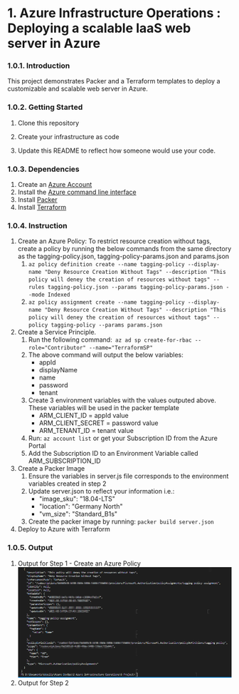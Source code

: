 # 1. Azure Infrastructure Operations : Deploying a scalable IaaS web server in Azure

### 1.0.1. Introduction

This project demonstrates Packer and a Terraform templates to deploy a customizable and scalable web server in Azure.

### 1.0.2. Getting Started

1. Clone this repository

2. Create your infrastructure as code

3. Update this README to reflect how someone would use your code.

### 1.0.3. Dependencies

1. Create an [Azure Account](https://portal.azure.com)
2. Install the [Azure command line interface](https://docs.microsoft.com/en-us/cli/azure/install-azure-cli?view=azure-cli-latest)
3. Install [Packer](https://www.packer.io/downloads)
4. Install [Terraform](https://www.terraform.io/downloads.html)

### 1.0.4. Instruction
1. Create an Azure Policy: To restrict resource creation without tags, create a policy by running the below commands from the same directory as the tagging-policy.json, tagging-policy-params.json and params.json
   1. `az policy definition create --name tagging-policy --display-name "Deny Resource Creation Without Tags" --description "This policy will deney the creation of resources without tags" --rules tagging-policy.json --params tagging-policy-params.json --mode Indexed `
   2. `az policy assignment create --name tagging-policy --display-name "Deny Resource Creation Without Tags" --description "This policy will deney the creation of resources without tags" --policy tagging-policy --params params.json ` 
2. Create a Service Principle.
   1. Run the following command:` az ad sp create-for-rbac --role="Contributor" --name="TerraformSP"`
   2. The above command will output the below variables:
       - appId
       - displayName
       - name
       - password
       - tenant
   3. Create 3 environment variables with the values outputed above. These variables will be used in the packer template
      - ARM_CLIENT_ID = appId value
      - ARM_CLIENT_SECRET = password value
      - ARM_TENANT_ID = tenant value
   4. Run: ` az account list ` or get your Subscription ID from the Azure Portal
   5. Add the Subscription ID to an Environment Variable called ARM_SUBSCRIPTION_ID 
4. Create a Packer Image
   1. Ensure the variables in server.js file corresponds to the environment variables created in step 2
   2. Update server.json to reflect your information i.e.:
      -  "image_sku": "18.04-LTS"
      -  "location": "Germany North"
      -  "vm_size": "Standard_B1s"
   3. Create the packer image by running: `packer build server.json`
5. Deploy to Azure with Terraform  


### 1.0.5. Output

1. Output for Step 1 - Create an Azure Policy
   ![alt text](tagging-policy.png "Tagging Policy")
2. Output for Step 2
